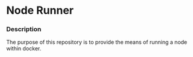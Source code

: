 # Node Runner

### Description
The purpose of this repository is to provide the means of running a node within docker.
